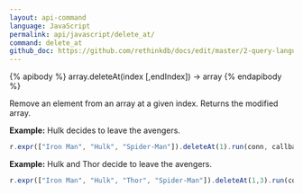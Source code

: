 ```yaml
---
layout: api-command 
language: JavaScript
permalink: api/javascript/delete_at/
command: delete_at
github_doc: https://github.com/rethinkdb/docs/edit/master/2-query-language/api/javascript/document-manipulation/deleteAt.md
---
```


{% apibody %}
array.deleteAt(index [,endIndex]) &rarr; array
{% endapibody %}

Remove an element from an array at a given index. Returns the modified array.

__Example:__ Hulk decides to leave the avengers.

```js
r.expr(["Iron Man", "Hulk", "Spider-Man"]).deleteAt(1).run(conn, callback)
```


__Example:__ Hulk and Thor decide to leave the avengers.

```js
r.expr(["Iron Man", "Hulk", "Thor", "Spider-Man"]).deleteAt(1,3).run(conn, callback)
```

